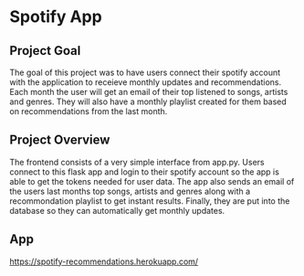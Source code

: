 # Spotify App
## Project Goal
The goal of this project was to have users connect their spotify account with the application to receieve monthly updates and recommendations. Each month the user will get an email of their top listened to songs, artists and genres. They will also have a monthly playlist created for them based on recommendations from the last month.

## Project Overview
The frontend consists of a very simple interface from app.py. Users connect to this flask app and login to their spotify account so the app is able to get
the tokens needed for user data. The app also sends an email of the users last months top songs, artists and genres along with a recommondation playlist to get instant 
results. Finally, they are put into the database so they can automatically get monthly updates.

## App
https://spotify-recommendations.herokuapp.com/
